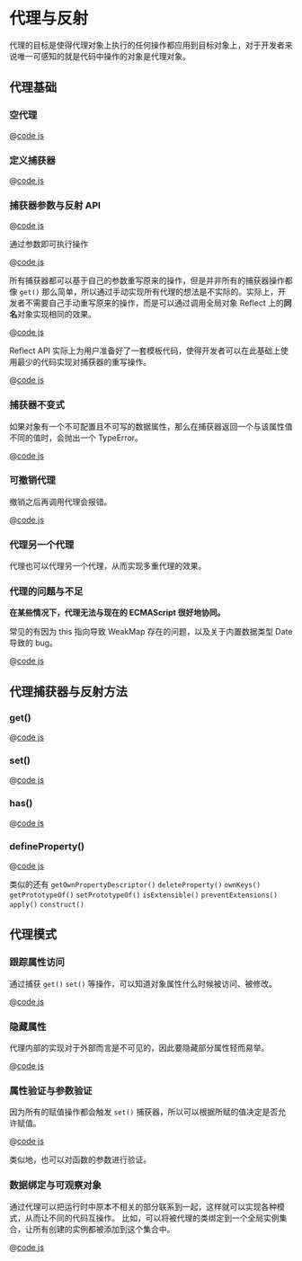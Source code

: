 # 代理与反射

代理的目标是使得代理对象上执行的任何操作都应用到目标对象上，对于开发者来说唯一可感知的就是代码中操作的对象是代理对象。

## 代理基础

### 空代理

@[code js](./code/proxy/exp-1.js)

### 定义捕获器

@[code js](./code/proxy/exp-2.js)

### 捕获器参数与反射 API

@[code js](./code/proxy/exp-3.js)

通过参数即可执行操作

@[code js](./code/proxy/exp-4.js)

所有捕获器都可以基于自己的参数重写原来的操作，但是并非所有的捕获器操作都像 `get()` 那么简单，所以通过手动实现所有代理的想法是不实际的。实际上，开发者不需要自己手动重写原来的操作，而是可以通过调用全局对象 Reflect 上的**同名**对象实现相同的效果。

@[code js](./code/proxy/exp-5.js)

Reflect API 实际上为用户准备好了一套模板代码，使得开发者可以在此基础上使用最少的代码实现对捕获器的重写操作。

@[code js](./code/proxy/exp-6.js)

### 捕获器不变式

如果对象有一个不可配置且不可写的数据属性，那么在捕获器返回一个与该属性值不同的值时，会抛出一个 TypeError。

@[code js](./code/proxy/exp-7.js)

### 可撤销代理

撤销之后再调用代理会报错。

@[code js](./code/proxy/exp-8.js)

### 代理另一个代理

代理也可以代理另一个代理，从而实现多重代理的效果。

### 代理的问题与不足

**在某些情况下，代理无法与现在的 ECMAScript 很好地协同。**

常见的有因为 this 指向导致 WeakMap 存在的问题，以及关于内置数据类型 Date 导致的 bug。 

@[code js](./code/proxy/exp-9.js)

## 代理捕获器与反射方法

### get()

@[code js](./code/proxy/exp-10.js)

### set()

@[code js](./code/proxy/exp-11.js)

### has()

@[code js](./code/proxy/exp-12.js)

### defineProperty()

@[code js](./code/proxy/exp-13.js)

类似的还有 `getOwnPropertyDescriptor()` `deleteProperty()` `ownKeys()` `getPrototypeOf()` `setPrototypeOf()` `isExtensible()` `preventExtensions()` `apply()` `construct()`

## 代理模式

### 跟踪属性访问

通过捕获 `get()` `set()` 等操作，可以知道对象属性什么时候被访问、被修改。

@[code js](./code/proxy/exp-14.js)

### 隐藏属性

代理内部的实现对于外部而言是不可见的，因此要隐藏部分属性轻而易举。

@[code js](./code/proxy/exp-15.js)

### 属性验证与参数验证

因为所有的赋值操作都会触发 `set()` 捕获器，所以可以根据所赋的值决定是否允许赋值。

@[code js](./code/proxy/exp-16.js)

类似地，也可以对函数的参数进行验证。

### 数据绑定与可观察对象

通过代理可以把运行时中原本不相关的部分联系到一起，这样就可以实现各种模式，从而让不同的代码互操作。
比如，可以将被代理的类绑定到一个全局实例集合，让所有创建的实例都被添加到这个集合中。

@[code js](./code/proxy/exp-17.js)
